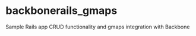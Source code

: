 backbonerails_gmaps
===================

Sample Rails app CRUD functionality and gmaps integration with Backbone
